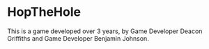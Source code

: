 # HopTheHole
This is a game developed over 3 years, by Game Developer Deacon Griffiths and Game Developer Benjamin Johnson.
